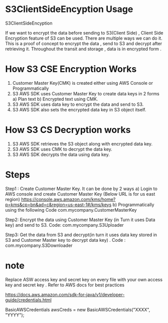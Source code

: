 # S3ClientSideEncyption Usage
S3ClientSideEncyption 

If we want to encrypt the data before sending to S3(Client Side) , Client Side Encryption feature of S3 can be used.  There are multiple ways we can do it. This is a proof of concept to encrypt the data , send to S3 and decrypt  after  retrieving  it. Throughout the transit and storage , data is in encrypted form . 

# How S3 CSE Encryption Works
1.	Customer Master Key(CMK) is created either using AWS Console or Programmatically 
2.	S3 AWS SDK uses Customer Master Key to  create data keys in 2 forms a) Plan text b) Encrypted text using CMK.
3.	S3 AWS SDK uses data key to encrypt the  data and send to S3.
4.	S3 AWS SDK also sets the encrypted data key in S3 object itself.

# How S3 CS Decryption works
1.	S3 AWS SDK retrieves the S3 object along with encrypted data key.
2.	S3 AWS SDK uses CMK to decrypt the data key.
3.	S3 AWS SDK decrypts the data using data key.

#  Steps

Step1 :  Create Customer Master Key.  It can be done by 2 ways 
       a) Login to AWS console and create Customer Master Key  (Below URL is for us east region)
       https://console.aws.amazon.com/kms/home?p=kms&cp=bn&ad=c&region=us-east-1#/kms/keys
       b) Programmatically  using the following Code com.mycompany.CustomerMasterKey

Step2: Encrypt the data using Customer Master Key (in Turn it uses Data key)  and send to S3. 
	Code: com.mycompany.S3Uploader

Step3: Get the data from S3 and decrypt(in turn it uses data key stored in S3 and Customer Master key to decrypt data key) .
	Code : com.mycompany.S3Downloader

# note 

Replace ASW access  key and secret key on every file with your own access key and secret key . Refer to AWS docs for best practices

https://docs.aws.amazon.com/sdk-for-java/v1/developer-guide/credentials.html

BasicAWSCredentials awsCreds = new BasicAWSCredentials("XXXX", "YYYY");
